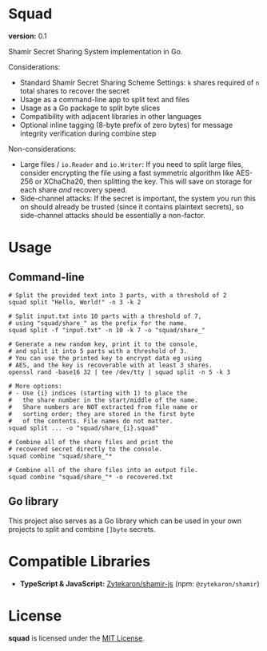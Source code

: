 # Squad
**version:** 0.1

Shamir Secret Sharing System implementation in Go.

Considerations:
- Standard Shamir Secret Sharing Scheme Settings:
  `k` shares required of `n` total shares to recover the secret
- Usage as a command-line app to split text and files
- Usage as a Go package to split byte slices
- Compatibility with adjacent libraries in other languages
- Optional inline tagging (8-byte prefix of zero bytes)
  for message integrity verification during combine step

Non-considerations:
- Large files / `io.Reader` and `io.Writer`: If you need to split
  large files, consider encrypting the file using a fast symmetric
  algorithm like AES-256 or XChaCha20, then splitting the key.
  This will save on storage for each share *and* recovery speed.
- Side-channel attacks: If the secret is important, the system you
  run this on should already be trusted (since it contains plaintext
  secrets), so side-channel attacks should be essentially a non-factor.

# Usage

## Command-line

```shell
# Split the provided text into 3 parts, with a threshold of 2
squad split "Hello, World!" -n 3 -k 2

# Split input.txt into 10 parts with a threshold of 7,
# using "squad/share_" as the prefix for the name.
squad split -f "input.txt" -n 10 -k 7 -o "squad/share_"

# Generate a new random key, print it to the console,
# and split it into 5 parts with a threshold of 3.
# You can use the printed key to encrypt data eg using
# AES, and the key is recoverable with at least 3 shares.
openssl rand -base16 32 | tee /dev/tty | squad split -n 5 -k 3

# More options:
# - Use {i} indices (starting with 1) to place the
#   the share number in the start/middle of the name.
#   Share numbers are NOT extracted from file name or
#   sorting order; they are stored in the first byte
#   of the contents. File names do not matter.
squad split ... -o "squad/share_{i}.squad"
```

```shell
# Combine all of the share files and print the
# recovered secret directly to the console.
squad combine "squad/share_"*

# Combine all of the share files into an output file.
squad combine "squad/share_"* -o recovered.txt
```

## Go library

This project also serves as a Go library which can be used
in your own projects to split and combine `[]byte` secrets.

# Compatible Libraries

- **TypeScript & JavaScript:** [Zytekaron/shamir-js](https://github.com/Zytekaron/shamir-js) (npm: `@zytekaron/shamir`)

# License
**squad** is licensed under the [MIT License](./LICENSE).
